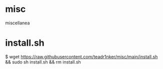 # misc
miscellanea
# install.sh
$ wget https://raw.githubusercontent.com/teadr1nker/misc/main/install.sh && sudo sh install.sh && rm install.sh

